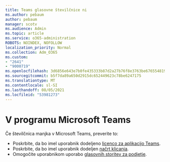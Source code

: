 ```yaml
---
title: Teams glasovne številčnice ni
ms.author: pebaum
author: pebaum
manager: scotv
ms.audience: Admin
ms.topic: article
ms.service: o365-administration
ROBOTS: NOINDEX, NOFOLLOW
localization_priority: Normal
ms.collection: Adm_O365
ms.custom:
- "2641"
- "9000719"
ms.openlocfilehash: 3d6856e643e7b0fe435333b87d2a27b76f8e3763be676554819d0147a352273f
ms.sourcegitcommit: b5f7da89a650d2915dc652449623c78be6247175
ms.translationtype: MT
ms.contentlocale: sl-SI
ms.lasthandoff: 08/05/2021
ms.locfileid: "53981273"
---
```

# <a name="dial-pad-is-missing-in-microsoft-teams"></a>V programu Microsoft Teams 

Če številčnica manjka v Microsoft Teams, preverite to:

- Poskrbite, da bo imel uporabnik dodeljeno [licenco za aplikacijo Teams](https://docs.microsoft.com/MicrosoftTeams/assign-teams-licenses).
- Poskrbite, da bo imel uporabnik dodeljen [načrt klicanja](https://docs.microsoft.com/MicrosoftTeams/calling-plan-landing-page).
- Omogočite uporabnikom uporabo [glasovnih storitev za podjetje](https://docs.microsoft.com/skypeforbusiness/skype-for-business-hybrid-solutions/plan-your-phone-system-cloud-pbx-solution/enable-users-for-enterprise-voice-online-and-phone-system-voicemail#to-enable-your-users-for-phone-system-in-office-365-voice-and-voicemail).
